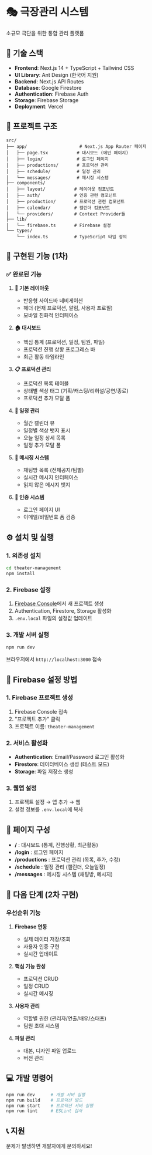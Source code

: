 # 🎭 극장관리 시스템

소규모 극단을 위한 통합 관리 플랫폼

## 🚀 기술 스택

- **Frontend**: Next.js 14 + TypeScript + Tailwind CSS
- **UI Library**: Ant Design (한국어 지원)
- **Backend**: Next.js API Routes
- **Database**: Google Firestore
- **Authentication**: Firebase Auth
- **Storage**: Firebase Storage
- **Deployment**: Vercel

## 📁 프로젝트 구조

```
src/
├── app/                    # Next.js App Router 페이지
│   ├── page.tsx           # 대시보드 (메인 페이지)
│   ├── login/             # 로그인 페이지
│   ├── productions/       # 프로덕션 관리
│   ├── schedule/          # 일정 관리
│   └── messages/          # 메시징 시스템
├── components/
│   ├── layout/           # 레이아웃 컴포넌트
│   ├── auth/             # 인증 관련 컴포넌트
│   ├── production/       # 프로덕션 관련 컴포넌트
│   ├── calendar/         # 캘린더 컴포넌트
│   └── providers/        # Context Provider들
├── lib/
│   └── firebase.ts       # Firebase 설정
└── types/
    └── index.ts          # TypeScript 타입 정의
```

## 🎯 구현된 기능 (1차)

### ✅ 완료된 기능
1. **📱 기본 레이아웃**
   - 반응형 사이드바 네비게이션
   - 헤더 (현재 프로덕션, 알림, 사용자 프로필)
   - 모바일 친화적 인터페이스

2. **🏠 대시보드**
   - 핵심 통계 (프로덕션, 일정, 팀원, 파일)
   - 프로덕션 진행 상황 프로그레스 바
   - 최근 활동 타임라인

3. **📋 프로덕션 관리**
   - 프로덕션 목록 테이블
   - 상태별 색상 태그 (기획/캐스팅/리허설/공연/종료)
   - 프로덕션 추가 모달 폼

4. **📅 일정 관리**
   - 월간 캘린더 뷰
   - 일정별 색상 뱃지 표시
   - 오늘 일정 상세 목록
   - 일정 추가 모달 폼

5. **💬 메시징 시스템**
   - 채팅방 목록 (전체공지/팀별)
   - 실시간 메시지 인터페이스
   - 읽지 않은 메시지 뱃지

6. **🔐 인증 시스템**
   - 로그인 페이지 UI
   - 이메일/비밀번호 폼 검증

## ⚙️ 설치 및 실행

### 1. 의존성 설치
```bash
cd theater-management
npm install
```

### 2. Firebase 설정
1. [Firebase Console](https://console.firebase.google.com/)에서 새 프로젝트 생성
2. Authentication, Firestore, Storage 활성화
3. `.env.local` 파일의 설정값 업데이트

### 3. 개발 서버 실행
```bash
npm run dev
```

브라우저에서 `http://localhost:3000` 접속

## 🔧 Firebase 설정 방법

### 1. Firebase 프로젝트 생성
1. Firebase Console 접속
2. "프로젝트 추가" 클릭
3. 프로젝트 이름: `theater-management`

### 2. 서비스 활성화
- **Authentication**: Email/Password 로그인 활성화
- **Firestore**: 데이터베이스 생성 (테스트 모드)
- **Storage**: 파일 저장소 생성

### 3. 웹앱 설정
1. 프로젝트 설정 → 앱 추가 → 웹
2. 설정 정보를 `.env.local`에 복사

## 📱 페이지 구성

- **/** : 대시보드 (통계, 진행상황, 최근활동)
- **/login** : 로그인 페이지
- **/productions** : 프로덕션 관리 (목록, 추가, 수정)
- **/schedule** : 일정 관리 (캘린더, 오늘일정)
- **/messages** : 메시징 시스템 (채팅방, 메시지)

## 🚀 다음 단계 (2차 구현)

### 우선순위 기능
1. **Firebase 연동**
   - 실제 데이터 저장/조회
   - 사용자 인증 구현
   - 실시간 업데이트

2. **핵심 기능 완성**
   - 프로덕션 CRUD
   - 일정 CRUD
   - 실시간 메시징

3. **사용자 관리**
   - 역할별 권한 (관리자/연출/배우/스태프)
   - 팀원 초대 시스템

4. **파일 관리**
   - 대본, 디자인 파일 업로드
   - 버전 관리

## 💻 개발 명령어

```bash
npm run dev      # 개발 서버 실행
npm run build    # 프로덕션 빌드
npm run start    # 프로덕션 서버 실행
npm run lint     # ESLint 검사
```

## 📞 지원

문제가 발생하면 개발자에게 문의하세요!
